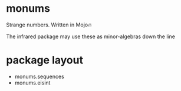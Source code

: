 # monums
Strange numbers. Written in Mojo🔥

The infrared package may use these as minor-algebras down the line

# package layout
- monums.sequences
- monums.eisint
